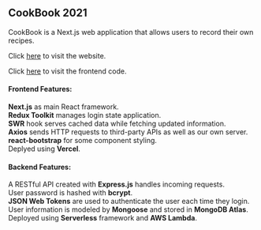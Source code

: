 ## CookBook 2021

CookBook is a Next.js web application that allows users to record their own recipes.

Click [here](https://cookbook-nextjs.vercel.app/) to visit the website.

Click [here](https://github.com/cxnld/CookBook-NextJS) to visit the frontend code.

#### Frontend Features:

**Next.js** as main React framework.<br/>
**Redux Toolkit** manages login state application.<br/>
**SWR** hook serves cached data while fetching updated information.<br/>
**Axios** sends HTTP requests to third-party APIs as well as our own server.<br/>
**react-bootstrap** for some component styling.<br/>
Deplyed using **Vercel**.

#### Backend Features:
A RESTful API created with **Express.js** handles incoming requests.<br/>
User password is hashed with **bcrypt**.<br/>
**JSON Web Tokens** are used to authenticate the user each time they login.<br/>
User information is modeled by **Mongoose** and stored in **MongoDB Atlas**.<br/>
Deployed using **Serverless** framework and **AWS Lambda**.<br/>
